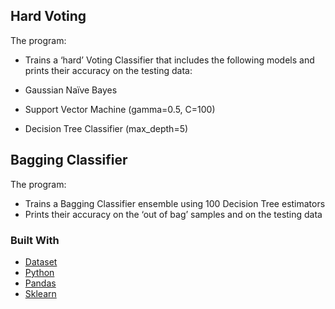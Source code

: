 <!-- GETTING STARTED -->
## Hard Voting

The program:

- Trains a ‘hard’ Voting Classifier that includes the following models and prints their accuracy on the testing data:

 - Gaussian Naïve Bayes
 - Support Vector Machine (gamma=0.5, C=100)
 - Decision Tree Classifier (max_depth=5)

## Bagging Classifier

The program:

- Trains a Bagging Classifier ensemble using 100 Decision Tree estimators
- Prints their accuracy on the ‘out of bag’ samples and on the testing data

### Built With
* [Dataset](https://archive.ics.uci.edu/ml/machine-learning-databases/undocumented/connectionist-bench/sonar/sonar.all-data)
* [Python](https://reactjs.org/)
* [Pandas](https://pandas.pydata.org/)
* [Sklearn](https://scikit-learn.org/)
